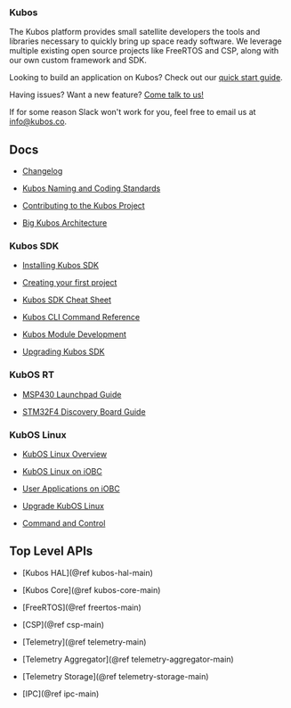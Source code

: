 ### Kubos

The Kubos platform provides small satellite developers the tools and libraries necessary to quickly bring up space ready software. We leverage multiple existing open source projects like FreeRTOS and CSP, along with our own custom framework and SDK.

Looking to build an application on Kubos? Check out our [quick start guide](docs/first-project.md).

Having issues? Want a new feature? [Come talk to us!](https://slack.kubos.co/)

If for some reason Slack won't work for you, feel free to email us at info@kubos.co.

## Docs

 - [Changelog](docs/changelog.md)

 - [Kubos Naming and Coding Standards](docs/kubos-standards.md)

 - [Contributing to the Kubos Project](docs/contribution-process.md)

 - [Big Kubos Architecture](docs/kubos-arch.md)

### Kubos SDK

 - [Installing Kubos SDK](docs/sdk-installing.md)

 - [Creating your first project](docs/first-project.md)

 - [Kubos SDK Cheat Sheet](docs/sdk-cheatsheet.md)

 - [Kubos CLI Command Reference](docs/sdk-reference.md)

 - [Kubos Module Development](docs/kubos-development.md)

 - [Upgrading Kubos SDK](docs/sdk-upgrading.md)

### KubOS RT

 - [MSP430 Launchpad Guide](docs/msp430-launchpad-guide.md)

 - [STM32F4 Discovery Board Guide](docs/stm32f4-discovery-board-guide.md)

### KubOS Linux

 - [KubOS Linux Overview](docs/kubos-linux-overview.md)

 - [KubOS Linux on iOBC](docs/kubos-linux-on-iobc.md)

 - [User Applications on iOBC](docs/user-app-on-iobc.md)
 
 - [Upgrade KubOS Linux](docs/kubos-linux-upgrade.md)

 - [Command and Control](docs/command-and-control.md)


## Top Level APIs

 - [Kubos HAL](@ref kubos-hal-main)

 - [Kubos Core](@ref kubos-core-main)

 - [FreeRTOS](@ref freertos-main)

 - [CSP](@ref csp-main)

 - [Telemetry](@ref telemetry-main)

 - [Telemetry Aggregator](@ref telemetry-aggregator-main)

 - [Telemetry Storage](@ref telemetry-storage-main)

 - [IPC](@ref ipc-main)